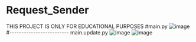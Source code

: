 # Request_Sender
THIS PROJECT IS ONLY FOR EDUCATIONAL PURPOSES
#main.py
![image](https://github.com/ram1234-cell/Request_Sender/assets/85500693/172f330d-4250-4f7b-80f9-09fd2f887939)
#-------------------------
main.update.py
![image](https://github.com/ram1234-cell/Request_Sender/assets/85500693/cee39d2f-da60-4494-9aaa-de2288ffb382)
![image](https://github.com/ram1234-cell/Request_Sender/assets/85500693/650a87e5-90a9-40ba-937a-9ce2d9204748)
